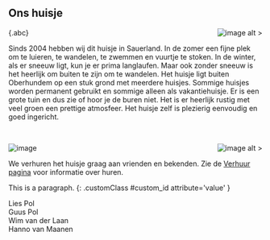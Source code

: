 
## Ons huisje

<style>
img[alt$=">"] {
  float: right;
}
img[alt$="<"] {
  float: left;
}
img[alt$="<>"] {
    display: block;
    max-width: 100%;
    height: auto;
    margin: auto;
    float: none!important;
}
</style>

![image alt >](https://maanenh.home.xs4all.nl/sauerland/fotos/winter/foto1.jpg){.abc}

Sinds 2004 hebben wij dit huisje in Sauerland. In de zomer een fijne plek om te luieren, te wandelen, te zwemmen en vuurtje te stoken.
In de winter, als er sneeuw ligt, kun je er prima langlaufen. Maar ook zonder sneeuw is het heerlijk om buiten te zijn om te wandelen.
Het huisje ligt buiten Oberhundem op een stuk grond met meerdere huisjes. Sommige huisjes worden permanent gebruikt en sommige alleen als vakantiehuisje.
Er is een grote tuin en dus zie of hoor je de buren niet. Het is er heerlijk rustig met veel groen een prettige atmosfeer.
Het huisje zelf is plezierig eenvoudig en goed ingericht.

<br style="clear:right" />


![image alt >](https://maanenh.home.xs4all.nl/sauerland/fotos/winter/foto3.jpg)


![image](https://maanenh.home.xs4all.nl/sauerland/fotos/winter/foto2.jpg)


We verhuren het huisje graag aan vrienden en bekenden. Zie de [Verhuur pagina](#/content/Verhuur/Beschikbaarheid) voor informatie over huren.

This is a paragraph.
{: .customClass #custom_id attribute='value' }


Lies Pol  
Guus Pol  
Wim van der Laan  
Hanno van Maanen
